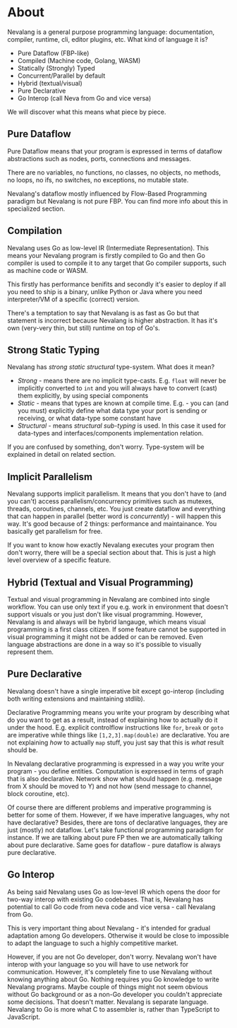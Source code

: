 # About

Nevalang is a general purpose programming language: documentation, compiler, runtime, cli, editor plugins, etc. What kind of language it is?

- Pure Dataflow (FBP-like)
- Compiled (Machine code, Golang, WASM)
- Statically (Strongly) Typed
- Concurrent/Parallel by default
- Hybrid (textual/visual)
- Pure Declarative
- Go Interop (call Neva from Go and vice versa)

We will discover what this means what piece by piece.

## Pure Dataflow

Pure Dataflow means that your program is expressed in terms of dataflow abstractions such as nodes, ports, connections and messages.

There are no variables, no functions, no classes, no objects, no methods, no loops, no ifs, no switches, no exceptions, no mutable state.

Nevalang's dataflow mostly influenced by Flow-Based Programming paradigm but Nevalang is not pure FBP. You can find more info about this in specialized section.

## Compilation

Nevalang uses Go as low-level IR (Intermediate Representation). This means your Nevalang program is firstly compiled to Go and then Go compiler is used to compile it to any target that Go compiler supports, such as machine code or WASM.

This firstly has performance benifits and secondly it's easier to deploy if all you need to ship is a binary, unlike Python or Java where you need interpreter/VM of a specific (correct) version.

There's a temptation to say that Nevalang is as fast as Go but that statement is incorrect because Nevalang is higher abstraction. It has it's own (very-very thin, but still) runtime on top of Go's.

## Strong Static Typing

Nevalang has _strong static structural_ type-system. What does it mean?

- _Strong_ - means there are no implicit type-casts. E.g. `float` will never be implicitly converted to `int` and you will always have to convert (cast) them explicitly, by using special components
- _Static_ - means that types are known at compile time. E.g. - you can (and you must) explicitly define what data type your port is sending or receiving, or what data-type some constant have
- _Structural_ - means _structural sub-typing_ is used. In this case it used for data-types and interfaces/components implementation relation.

If you are confused by something, don't worry. Type-system will be explained in detail on related section.

## Implicit Parallelism

Nevalang supports implicit parallelism. It means that you don't have to (and you can't) access parallelism/concurrency primitives such as mutexes, threads, coroutines, channels, etc. You just create dataflow and everything that can happen in parallel (better word is _concurrently_) - will happen this way. It's good because of 2 things: performance and maintainance. You basically get parallelism for free.

If you want to know how exactly Nevalang executes your program then don't worry, there will be a special section about that. This is just a high level overview of a specific feature.

## Hybrid (Textual and Visual Programming)

Textual and visual programming in Nevalang are combined into single workflow. You can use only text if you e.g. work in environment that doesn't support visuals or you just don't like visual programming. However, Nevalang is and always will be hybrid langauge, which means visual programming is a first class citizen. If some feature cannot be supported in visual programming it might not be added or can be removed. Even language abstractions are done in a way so it's possible to visually represent them.

## Pure Declarative

Nevalang doesn't have a single imperative bit except go-interop (including both writing extensions and maintaining stdlib).

Declarative Programming means you write your program by describing what do you want to get as a result, instead of explaining how to actually do it under the hood. E.g. explicit controlflow instructions like `for`, `break` or `goto` are imperative while things like `[1,2,3].map(double)` are declarative. You are not explaining _how_ to actually `map` stuff, you just say that this is _what_ result should be.

In Nevalang declarative programming is expressed in a way you write your program - you define entities. Computation is expressed in terms of graph that is also declarative. Network show what should happen (e.g. message from X should be moved to Y) and not how (send message to channel, block coroutine, etc).

Of course there are different problems and imperative programming is better for some of them. However, if we have imperative languages, why not have declarative? Besides, there are tons of declarative languages, they are just (mostly) not dataflow. Let's take functional programming paradigm for instance. If we are talking about pure FP then we are automatically talking about pure declarative. Same goes for dataflow - pure dataflow is always pure declarative.

## Go Interop

As being said Nevalang uses Go as low-level IR which opens the door for two-way interop with existing Go codebases. That is, Nevalang has potential to call Go code from neva code and vice versa - call Nevalang from Go.

This is very important thing about Nevalang - it's intended for gradual adaptation among Go developers. Otherwise it would be close to impossible to adapt the language to such a highly competitive market.

However, if you are not Go developer, don't worry. Nevalang won't have interop with your language so you will have to use network for communication. However, it's completely fine to use Nevalang without knowing anything about Go. Nothing requires you Go knowledge to write Nevalang programs. Maybe couple of things might not seem obvious without Go background or as a non-Go developer you couldn't appreciate some decisions. That doesn't matter. Nevalang is separate language. Nevalang to Go is more what C to assembler is, rather than TypeScript to JavaScript.
